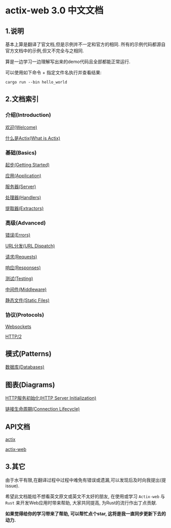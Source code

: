# actix-web 3.0 中文文档

## 1.说明
基本上算是翻译了官文档,但是示例并不一定和官方的相同. 所有的示例代码都源自官方文档中的示例,但又不完全与之相同.

算是一边学习一边理解写出来的demo代码且全部都能正常运行.

可以使用如下命令 + 指定文件名执行并查看结果:

```shell script
cargo run --bin hello_world
```

## 2.文档索引
### 介绍(Introduction)
[欢迎(Welcome)](doc/WelcomeToActix.md)

[什么是Actix(What is Actix)](doc/WhatIsActix.md)
### 基础(Basics)
[起步(Getting Started)](doc/GettingStarted.md)

[应用(Application)](doc/Application.md)

[服务器(Server)](doc/Server.md)

[处理器(Handlers)](doc/Handlers.md)

[提取器(Extractors)](doc/Extractors.md)

### 高级(Advanced)
[错误(Errors)](doc/Errors.md)

[URL分发(URL Dispatch)](doc/URLDispatch.md)

[请求(Requests)](doc/Requests.md)

[响应(Responses)](doc/Responses.md)

[测试(Testing)](doc/Testing.md)

[中间件(Middleware)](doc/Middleware.md)

[静态文件(Static Files)](doc/StaticFiles.md)

### 协议(Protocols)
[Websockets](doc/Webscokets.md)

[HTTP/2](doc/HTTP2.md)

## 模式(Patterns)
[数据库(Databases)](doc/Databases.md)

## 图表(Diagrams)
[HTTP服务初始化(HTTP Server Initialization)](doc/HTTPServerInitialization.md)

[链接生命周期(Connection Lifecycle)](doc/ConnectionLifecycle.md)

## API文档
[actix](https://docs.rs/actix)

[actix-web](https://docs.rs/actix-web/)

## 3.其它
由于水平有限,在翻译过程中过程中难免有错误或遗漏,可以发现后及时向我提出(提 issue).

希望此文档能给不想看英文原文或英文不太好的朋友, 在使用或学习 `Actix-web` 与 `Rust` 来开发Web应用时带来帮助,
大家共同提高, 为Rust的流行作出丁点贡献.

**如果觉得给你的学习带来了帮助, 可以帮忙点个star, 这将是我一直同步更新下去的动力.**